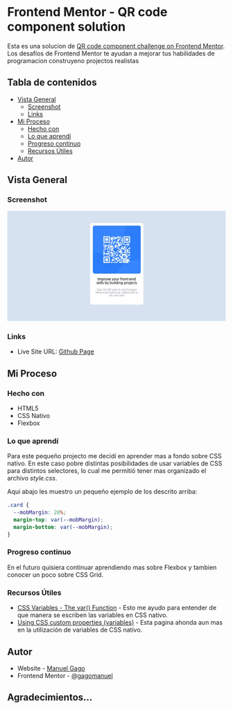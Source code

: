 # Frontend Mentor - QR code component solution

Esta es una solucion de [QR code component challenge on Frontend Mentor](https://www.frontendmentor.io/challenges/qr-code-component-iux_sIO_H). Los desafíos de Frontend Mentor te ayudan a mejorar tus habilidades de programacion construyeno projectos realistas

## Tabla de contenidos

- [Vista General](#vista-general)
  - [Screenshot](#screenshot)
  - [Links](#links)
- [Mi Proceso](#mi-proceso)
  - [Hecho con](#hecho-con)
  - [Lo que aprendí](#lo-que-aprendí)
  - [Progreso continuo](#progreso-continuo)
  - [Recursos Útiles](#recursos-útiles)
- [Autor](#autor)


## Vista General

### Screenshot

![Screenshot de versión Desktop](./screenshot.jpg)

### Links

- Live Site URL: [Github Page](https://gagomanuel.github.io/FEM--QR-code/)

## Mi Proceso

### Hecho con

- HTML5
- CSS Nativo
- Flexbox

### Lo que aprendí

Para este pequeño projecto me decidí en aprender mas a fondo sobre CSS nativo. En este caso pobre distintas posibilidades de usar variables de CSS para distintos selectores, lo cual me permitió tener mas organizado el archivo *style.css*.

Aqui abajo les muestro un pequeño ejemplo de los descrito arriba:

```css
.card {
  --mobMargin: 28%;
  margin-top: var(--mobMargin);
  margin-bottom: var(--mobMargin);
}
```

### Progreso continuo

En el futuro quisiera continuar aprendiendo mas sobre Flexbox y tambien conocer un poco sobre CSS Grid.

### Recursos Útiles

- [CSS Variables - The var() Function](https://www.w3schools.com/css/css3_variables.asp) - Esto me ayudo para entender de que manera se escriben las variables en CSS nativo.
- [Using CSS custom properties (variables)](https://developer.mozilla.org/en-US/docs/Web/CSS/Using_CSS_custom_properties) - Esta pagina ahonda aun mas en la utilización de variables de CSS nativo.


## Autor

- Website - [Manuel Gago](https://bio.link/gagomanuel)
- Frontend Mentor - [@gagomanuel](https://www.frontendmentor.io/profile/gagomanuel)

## Agradecimientos...
